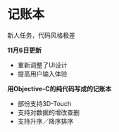 # 记账本

新人任务，代码风格极差

**11月6日更新**

* 重新调整了UI设计
* 提高用户输入体验

**用Objective-C的纯代码写成的记账本**

* 部份支持3D-Touch
* 支持对数据的增改查删
* 支持升序／降序排序